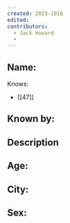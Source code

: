 ```yaml
---
created: 2023-1016
edited:
contributors:
  - Jack Howard
  - 
---
```


Name:
- 

Knows:
- [[47]]

Known by:
- 

Description
- 

Age:
- 
City:
- 
Sex:
- 
